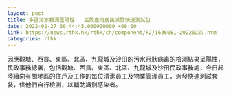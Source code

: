 ```yaml
---
layout: post
title: 多區污水檢測呈陽性   民政處向居民派發快速測試包
date: 2022-02-27 00:44:45.000000000 +08:00
link: https://news.rthk.hk/rthk/ch/component/k2/1636081-20220227.htm
categories: rthk
---
```


因應觀塘、西貢、東區、北區、九龍城及沙田的污水冠狀病毒的檢測結果呈陽性，民政事務總署，包括觀塘、西貢、東區、北區、九龍城及沙田民政事務處，今日起陸續向有關地區的住戶及工作的每位清潔員工及物業管理員工，派發快速測試套裝，供他們自行檢測，以輔助識別感染者。
